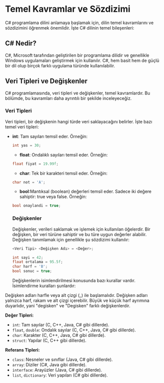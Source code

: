 # Temel Kavramlar ve Sözdizimi

C# programlama dilini anlamaya başlamak için, dilin temel kavramlarını ve sözdizimini öğrenmek önemlidir. İşte C# dilinin temel bileşenleri:

## C# Nedir?

C#, Microsoft tarafından geliştirilen bir programlama dilidir ve genellikle Windows uygulamaları geliştirmek için kullanılır. C#, hem basit hem de güçlü bir dil olup birçok farklı uygulama türünde kullanılabilir.

## Veri Tipleri ve Değişkenler

C# programlamasında, veri tipleri ve değişkenler, temel kavramlardır. Bu bölümde, bu kavramları daha ayrıntılı bir şekilde inceleyeceğiz.

### Veri Tipleri

Veri tipleri, bir değişkenin hangi türde veri saklayacağını belirler. İşte bazı temel veri tipleri:

- **int**: Tam sayıları temsil eder. Örneğin:
  ```csharp
  int yas = 30;
  ```

  - **float**: Ondalıklı sayıları temsil eder. Örneğin:
  ```csharp
  float fiyat = 19.99f;
  ```
    - **char**: Tek bir karakteri temsil eder. Örneğin:
  ```csharp
  char not = 'A';
  ```
   - **bool**:Mantıksal (boolean) değerleri temsil eder. Sadece iki değere sahiptir: true veya false. Örneğin:
  ```csharp
  bool onaylandi = true;
  ```
  ### Değişkenler
  Değişkenler, verileri saklamak ve işlemek için kullanılan öğelerdir. Bir değişken, bir veri türüne sahiptir ve bu türe uygun değerler alabilir. Değişken tanımlamak için genellikle şu sözdizimi kullanılır:

  ```csharp
  <Veri Tipi> <Değişken Adı> = <Değer>;
  ```

    ```csharp
  int sayi = 42;
  float ortalama = 95.5f;
  char harf = 'B';
  bool sonuc = true;
  ```
  Değişkenlerin isimlendirilmesi konusunda bazı kurallar vardır. İsimlendirme kuralları şunlardır:

Değişken adları harfle veya alt çizgi (_) ile başlamalıdır.
Değişken adları yalnızca harf, rakam ve alt çizgi içerebilir.
Büyük ve küçük harf ayrımına duyarlıdır, yani "degisken" ve "Degisken" farklı değişkenlerdir.

**Değer Tipleri:**
- `int`: Tam sayılar (C, C++, Java, C# gibi dillerde).
- `float`, `double`: Ondalık sayılar (C, C++, Java, C# gibi dillerde).
- `char`: Karakter (C, C++, Java, C# gibi dillerde).
- `struct`: Yapılar (C, C++ gibi dillerde).

**Referans Tipleri:**
- `class`: Nesneler ve sınıflar (Java, C# gibi dillerde).
- `array`: Diziler (C#, Java gibi dillerde).
- `interface`: Arayüzler (Java, C# gibi dillerde).
- `list`, `dictionary`: Veri yapıları (C# gibi dillerde).





